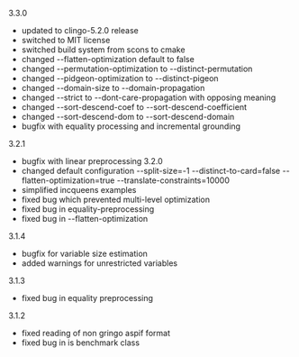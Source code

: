 3.3.0
 - updated to clingo-5.2.0 release
 - switched to MIT license
 - switched build system from scons to cmake
 - changed --flatten-optimization default to false
 - changed --permutation-optimization to --distinct-permutation
 - changed --pidgeon-optimization to --distinct-pigeon
 - changed --domain-size to --domain-propagation
 - changed --strict to --dont-care-propagation with opposing meaning
 - changed --sort-descend-coef to --sort-descend-coefficient
 - changed --sort-descend-dom to --sort-descend-domain
 - bugfix with equality processing and incremental grounding

3.2.1
 - bugfix with linear preprocessing
3.2.0
 - changed default configuration
   --split-size=-1
   --distinct-to-card=false
   --flatten-optimization=true
   --translate-constraints=10000 
 - simplified incqueens examples
 - fixed bug which prevented multi-level optimization
 - fixed bug in equality-preprocessing
 - fixed bug in --flatten-optimization

3.1.4
 - bugfix for variable size estimation
 - added warnings for unrestricted variables

3.1.3
- fixed bug in equality preprocessing

3.1.2
- fixed reading of non gringo aspif format
- fixed bug in is benchmark class
